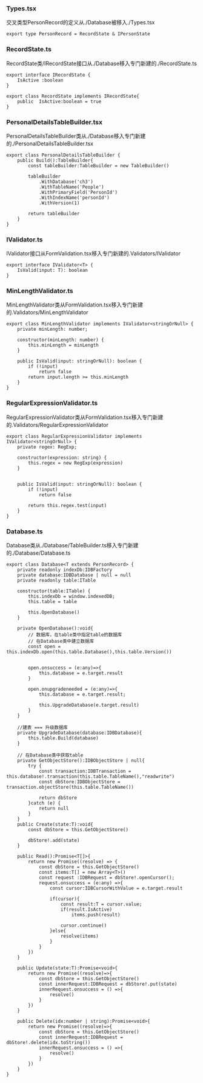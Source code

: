 ### Types.tsx
交叉类型PersonRecord的定义从./Database被移入./Types.tsx
```tsx
export type PersonRecord = RecordState & IPersonState

```


### RecordState.ts
RecordState类/IRecordState接口从./Database移入专门新建的./RecordState.ts
```tsx
export interface IRecordState {
    IsActive :boolean
}

export class RecordState implements IRecordState{
    public  IsActive:boolean = true
}

```



### PersonalDetailsTableBuilder.tsx
PersonalDetailsTableBuilder类从./Database移入专门新建的./PersonalDetailsTableBuilder.tsx

```tsx
export class PersonalDetailsTableBuilder {
    public Build():TableBuilder{
        const tableBuilder:TableBuilder = new TableBuilder()

        tableBuilder
            .WithDatabase('ch3')
            .WithTableName('People')
            .WithPrimaryField('PersonId')
            .WithIndexName('personId')
            .WithVersion(1)

        return tableBuilder
    }
}

```



### IValidator.ts
IValidator接口从FormValidation.tsx移入专门新建的.Validators/IValidator
```tsx
export interface IValidator<T> {
    IsValid(input: T): boolean
}

```







### MinLengthValidator.ts
MinLengthValidator类从FormValidation.tsx移入专门新建的.Validators/MinLengthValidator
```tsx
export class MinLengthValidator implements IValidator<stringOrNull> {
    private minLength: number;

    constructor(minLength: number) {
        this.minLength = minLength
    }

    public IsValid(input: stringOrNull): boolean {
        if (!input)
            return false
        return input.length >= this.minLength
    }
}

```


### RegularExpressionValidator.ts
RegularExpressionValidator类从FormValidation.tsx移入专门新建的.Validators/RegularExpressionValidator
```tsx
export class RegularExpressionValidator implements IValidator<stringOrNull> {
    private regex: RegExp;

    constructor(expression: string) {
        this.regex = new RegExp(expression)
    }


    public IsValid(input: stringOrNull): boolean {
        if (!input)
            return false

        return this.regex.test(input)
    }
}

```



### Database.ts
Database类从./Database/TableBuilder.ts移入专门新建的./Database/Database.ts
```tsx
export class Database<T extends PersonRecord> {
    private readonly indexDb:IDBFactory
    private database:IDBDatabase | null = null
    private readonly table:ITable

    constructor(table:ITable) {
        this.indexDb = window.indexedDB;
        this.table = table

        this.OpenDatabase()
    }

    private OpenDatabase():void{
        // 数据库，在table类中指定table的数据库
        // 在Database类中建立数据库
        const open = this.indexDb.open(this.table.Database(),this.table.Version())


        open.onsuccess = (e:any)=>{
            this.database = e.target.result
        }

        open.onupgradeneeded = (e:any)=>{
            this.database = e.target.result;

            this.UpgradeDatabase(e.target.result)
        }
    }

    //建表 === 升级数据库
    private UpgradeDatabase(database:IDBDatabase){
        this.table.Build(database)
    }

    // 在Database类中获取table
    private GetObjectStore():IDBObjectStore | null{
        try {
            const transaction:IDBTransaction = this.database!.transaction(this.table.TableName(),"readwrite")
            const dbStore:IDBObjectStore = transaction.objectStore(this.table.TableName())

            return dbStore
        }catch (e) {
            return null
        }
    }
    public Create(state:T):void{
        const dbStore = this.GetObjectStore()

        dbStore!.add(state)
    }

    public Read():Promise<T[]>{
        return new Promise((resolve) => {
            const dbStore = this.GetObjectStore()
            const items:T[] = new Array<T>()
            const request :IDBRequest = dbStore!.openCursor();
            request.onsuccess = (e:any) =>{
                const cursor:IDBCursorWithValue = e.target.result

                if(cursor){
                    const result:T = cursor.value;
                    if(result.IsActive)
                        items.push(result)

                    cursor.continue()
                }else{
                    resolve(items)
                }
            }
        })
    }

    public Update(state:T):Promise<void>{
        return new Promise((resolve)=>{
            const dbStore = this.GetObjectStore()
            const innerRequest:IDBRequest = dbStore!.put(state)
            innerRequest.onsuccess = () =>{
                resolve()
            }
        })
    }

    public Delete(idx:number | string):Promise<void>{
        return new Promise((resolve)=>{
            const dbStore = this.GetObjectStore()
            const innerRequest:IDBRequest = dbStore!.delete(idx.toString())
            innerRequest.onsuccess = () =>{
                resolve()
            }
        })
    }
}

```
